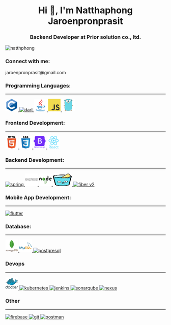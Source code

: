 <h1 align="center">Hi 👋, I'm Natthaphong Jaroenpronprasit</h1>
<h3 align="center">Backend Developer at Prior solution co., ltd.</h3>

<p align="left">
  <img
    src="https://komarev.com/ghpvc/?username=natthphong&label=Profile%20views&color=0e75b6&style=flat"
    alt="natthphong"
  />
</p>

<h3 align="left">Connect with me:</h3>
<p align="left">
  <a
    style="text-decoration: none"
    href="mailto:jaroenpronprasit@gmail.com"
    target="blank"
    >jaroenpronprasit@gmail.com</a
  >
</p>

<div class="programming">
  <h3 align="left">Programming Languages:</h3>
  <hr />
  <p align="left">
    <a href="https://www.cprogramming.com/" target="_blank" rel="noreferrer">
      <img
        src="https://raw.githubusercontent.com/devicons/devicon/master/icons/c/c-original.svg"
        alt="c"
        width="40"
        height="40"
      />
    </a>
    <a href="https://dart.dev" target="_blank" rel="noreferrer">
      <img
        src="https://www.vectorlogo.zone/logos/dartlang/dartlang-icon.svg"
        alt="dart"
        width="40"
        height="40"
      />
    </a>

   <a href="https://www.java.com" target="_blank" rel="noreferrer">
      <img
        src="https://raw.githubusercontent.com/devicons/devicon/master/icons/java/java-original.svg"
        alt="java"
        width="40"
        height="40"
      />
    </a>
    <a
      href="https://developer.mozilla.org/en-US/docs/Web/JavaScript"
      target="_blank"
      rel="noreferrer"
    >
      <img
        src="https://raw.githubusercontent.com/devicons/devicon/master/icons/javascript/javascript-original.svg"
        alt="javascript"
        width="40"
        height="40"
      />
    </a>
  	<a href="https://golang.org" target="_blank" rel="noreferrer"> 
		<img src="https://raw.githubusercontent.com/devicons/devicon/master/icons/go/go-original.svg" alt="go" width="40" 	height="40"/> 
	  </a>
    
  
  </p>
</div>

<div class="fontend">
  <h3 align="left">Frontend Development:</h3>
  <hr />
  <a href="https://www.w3.org/html/" target="_blank" rel="noreferrer">
    <img
      src="https://raw.githubusercontent.com/devicons/devicon/master/icons/html5/html5-original-wordmark.svg"
      alt="html5"
      width="40"
      height="40"
    />
  </a>
  <a href="https://www.w3schools.com/css/" target="_blank" rel="noreferrer">
    <img
      src="https://raw.githubusercontent.com/devicons/devicon/master/icons/css3/css3-original-wordmark.svg"
      alt="css3"
      width="40"
      height="40"
    />
  </a>
  <a href="https://getbootstrap.com" target="_blank" rel="noreferrer">
    <img
      src="https://raw.githubusercontent.com/devicons/devicon/master/icons/bootstrap/bootstrap-plain-wordmark.svg"
      alt="bootstrap"
      width="40"
      height="40"
    />
  </a>

  <a href="https://reactjs.org/" target="_blank" rel="noreferrer">
    <img
      src="https://raw.githubusercontent.com/devicons/devicon/master/icons/react/react-original-wordmark.svg"
      alt="react"
      width="40"
      height="40"
    />
  </a>
</div>

<div class="backend">
  <h3 align="left">Backend Development:</h3>
 
  <hr />
   <a href="https://spring.io/" target="_blank" rel="noreferrer">
	<img
		src="https://www.vectorlogo.zone/logos/springio/springio-icon.svg"
		alt="spring"
		width="45"
		height="45"
	/>
  <a href="https://expressjs.com" target="_blank" rel="noreferrer">
    <img
      src="https://raw.githubusercontent.com/devicons/devicon/master/icons/express/express-original-wordmark.svg"
      alt="express"
      width="40"
      height="40"
    />
  </a>
 
  <a href="https://nodejs.org" target="_blank" rel="noreferrer">
    <img
      src="https://raw.githubusercontent.com/devicons/devicon/master/icons/nodejs/nodejs-original-wordmark.svg"
      alt="nodejs"
      width="40"
      height="40"
    />
  </a>
  <a href="https://github.com/gin-gonic/gin" target="_blank" rel="noreferrer">
    <img
      src="https://raw.githubusercontent.com/gin-gonic/logo/master/color.png"
      alt="gin"
      width="60"
      height="40"
    />
  </a>

   <a href="https://github.com/gofiber/fiber" target="_blank" rel="noreferrer">
    <img
      src="https://repository-images.githubusercontent.com/234231371/00fd8700-5430-11ea-820b-15fd85b2472c"
      alt="fiber v2"
      width="80"
      height="40"
    />
  </a>
</div>

<div class="mobile">
  <h3 align="left">Mobile App Development:</h3>
  <hr />
  <a href="https://flutter.dev" target="_blank" rel="noreferrer">
    <img
      src="https://www.vectorlogo.zone/logos/flutterio/flutterio-icon.svg"
      alt="flutter"
      width="40"
      height="40"
    />
  </a>
</div>

<div class="database">
  <h3 align="left">Database:</h3>
  <hr />
  <a href="https://www.mongodb.com/" target="_blank" rel="noreferrer">
    <img
      src="https://raw.githubusercontent.com/devicons/devicon/master/icons/mongodb/mongodb-original-wordmark.svg"
      alt="mongodb"
      width="40"
      height="40"
    />
  </a>
  <a href="https://www.mysql.com/" target="_blank" rel="noreferrer">
    <img
      src="https://raw.githubusercontent.com/devicons/devicon/master/icons/mysql/mysql-original-wordmark.svg"
      alt="mysql"
      width="40"
      height="40"
    />
  </a>
<a href="https://www.postgresql.org/" target="_blank" rel="noreferrer">
    <img
      src="https://upload.wikimedia.org/wikipedia/commons/thumb/2/29/Postgresql_elephant.svg/1200px-Postgresql_elephant.svg.png"
      alt="postgresql"
      width="40"
      height="40"
    />
  </a>
</div>

<div class="devOps">
  <h3 align="left">Devops</h3>
  <hr />
  <a href="https://www.docker.com/" target="_blank" rel="noreferrer">
    <img
      src="https://raw.githubusercontent.com/devicons/devicon/master/icons/docker/docker-original-wordmark.svg"
      alt="docker"
      width="40"
      height="40"
    />
  </a>
  <a href="https://kubernetes.io" target="_blank" rel="noreferrer">
    <img
      src="https://www.vectorlogo.zone/logos/kubernetes/kubernetes-icon.svg"
      alt="kubernetes"
      width="40"
      height="40"
    />
  </a>

  <a href="https://www.jenkins.io/" target="_blank" rel="noreferrer">
    <img
      src="https://www.jenkins.io/images/logo-title-opengraph.png"
      alt="jenkins"
      width="80"
      height="40"
    />
  </a>

  <a href="https://www.sonarsource.com/" target="_blank" rel="noreferrer">
    <img
      src="https://www.aviator.co/blog/wp-content/uploads/2023/01/sonarqube.png"
      alt="sonarqube"
      width="70"
      height="40"
    />
  </a>

<a href="https://www.sonatype.com/" target="_blank" rel="noreferrer">
    	<img
      src="https://images.g2crowd.com/uploads/product/image/social_landscape/social_landscape_ebaa75acf764ee0933b7e0b4c65a06b5/sonatype-nexus-repository.jpg"
      alt="nexus"
      width="50"
      height="50"
    	/>
  </a>
  
</div>
<div class="Other">
  <h3 align="left">Other</h3>
  <hr />
  <a href="https://firebase.google.com/" target="_blank" rel="noreferrer">
    <img
      src="https://www.vectorlogo.zone/logos/firebase/firebase-icon.svg"
      alt="firebase"
      width="40"
      height="40"
    />
  </a>

  <a href="https://git-scm.com/" target="_blank" rel="noreferrer">
    <img
      src="https://www.vectorlogo.zone/logos/git-scm/git-scm-icon.svg"
      alt="git"
      width="40"
      height="40"
    />
  </a>
  <a href="https://postman.com" target="_blank" rel="noreferrer">
    <img
      src="https://www.vectorlogo.zone/logos/getpostman/getpostman-icon.svg"
      alt="postman"
      width="40"
      height="40"
    />
  </a>
</div>
<br />
<br />


